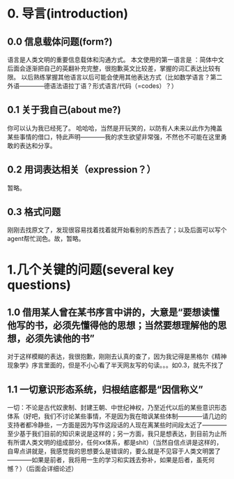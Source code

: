# 0. 导言(introduction)
## 0.0 信息载体问题(form?)
语言是人类文明的重要信息载体和沟通方式。
本文使用的第一语言是 ：简体中文
后面会逐渐把自己的英翻补充完整，很抱歉英文比较差，掌握的词汇表达比较有限。
以后熟练掌握其他语言以后可能会使用其他表达方式（比如数学语言？第二外语————德语法语拉丁语？形式语言/代码（=codes）？）
## 0.1 关于我自己(about me?)
你可以认为我已经死了。
哈哈哈，当然是开玩笑的，以防有人未来以此作为掩盖某些事情的借口，特此声明————我的求生欲望非常强，不然也不可能在这里勇敢的表达和分享。
## 0.2 用词表达相关（expression？）
暂略。
## 0.3 格式问题
刚刚去找原文了，发现很容易找着找着就开始看别的东西去了；以及后面可以写个agent帮忙润色。故，暂略。

# 1.几个关键的问题(several key questions)
## 1.0 借用某人曾在某书序言中讲的，大意是“要想读懂他写的书，必须先懂得他的思想；当然要想理解他的思想，必须先读他的书”
对于这样模糊的表达，我很抱歉，刚刚去认真的查了，因为我记得是黑格尔《精神现象学》序言里面的，但是不小心看了半天网友写的句读。。。如0.3，就先不找了
## 1.1 一切意识形态系统，归根结底都是“因信称义”
一切：不论是古代奴隶制、封建王朝、中世纪神权，乃至近代以后的某些意识形态体系（好吧，我们不讨论某些事情，不是因为我在暗讽某些体制————请几边的支持者都冷静些，一方面是因为写作这段话的人现在离某些时间段太近了————至少基于我们目前的知识来说是这样的；另一方面，我只是想表达，到目前为止所有所谓人类文明的组成部分，任何xx体系，都是shit）（当然自信点讲是这样的，自卑点讲就是，我感觉我的思想要么是错误的，要么就是不见容于人类文明罢了————如果是前者，我将用一生的学习和实践去弥补，如果是后者，虽死何憾？）（后面会详细论述）
